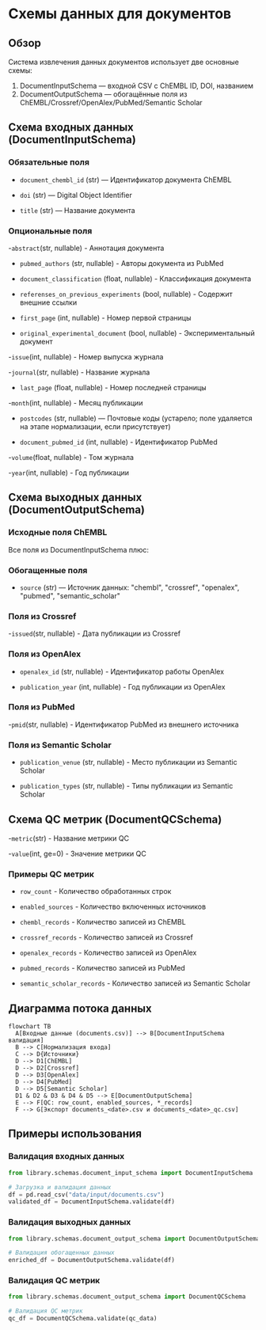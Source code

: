 # Схемы данных для документов

## Обзор

Система извлечения данных документов использует две основные схемы:

1. DocumentInputSchema — входной CSV с ChEMBL ID, DOI, названием
2. DocumentOutputSchema — обогащённые поля из ChEMBL/Crossref/OpenAlex/PubMed/Semantic Scholar

## Схема входных данных (DocumentInputSchema)

### Обязательные поля

- `document_chembl_id` (str) — Идентификатор документа ChEMBL

- `doi` (str) — Digital Object Identifier

- `title` (str) — Название документа

### Опциональные поля

-`abstract`(str, nullable) - Аннотация документа

- `pubmed_authors` (str, nullable) - Авторы документа из PubMed

- `document_classification` (float, nullable) - Классификация документа

- `referenses_on_previous_experiments` (bool, nullable) - Содержит внешние ссылки

- `first_page` (int, nullable) - Номер первой страницы

- `original_experimental_document` (bool, nullable) - Экспериментальный документ

-`issue`(int, nullable) - Номер выпуска журнала

-`journal`(str, nullable) - Название журнала

- `last_page` (float, nullable) - Номер последней страницы

-`month`(int, nullable) - Месяц публикации

- `postcodes` (str, nullable) — Почтовые коды (устарело; поле удаляется на этапе нормализации, если присутствует)

- `document_pubmed_id` (int, nullable) - Идентификатор PubMed

-`volume`(float, nullable) - Том журнала

-`year`(int, nullable) - Год публикации

## Схема выходных данных (DocumentOutputSchema)

### Исходные поля ChEMBL

Все поля из DocumentInputSchema плюс:

### Обогащенные поля

- `source` (str) — Источник данных: "chembl", "crossref", "openalex", "pubmed", "semantic_scholar"

### Поля из Crossref

-`issued`(str, nullable) - Дата публикации из Crossref

### Поля из OpenAlex

- `openalex_id` (str, nullable) - Идентификатор работы OpenAlex

- `publication_year` (int, nullable) - Год публикации из OpenAlex

### Поля из PubMed

-`pmid`(str, nullable) - Идентификатор PubMed из внешнего источника

### Поля из Semantic Scholar

- `publication_venue` (str, nullable) - Место публикации из Semantic Scholar

- `publication_types` (str, nullable) - Типы публикации из Semantic Scholar

## Схема QC метрик (DocumentQCSchema)

-`metric`(str) - Название метрики QC

-`value`(int, ge=0) - Значение метрики QC

### Примеры QC метрик

- `row_count` - Количество обработанных строк

- `enabled_sources` - Количество включенных источников

- `chembl_records` - Количество записей из ChEMBL

- `crossref_records` - Количество записей из Crossref

- `openalex_records` - Количество записей из OpenAlex

- `pubmed_records` - Количество записей из PubMed

- `semantic_scholar_records` - Количество записей из Semantic Scholar

## Диаграмма потока данных

```mermaid
flowchart TB
  A[Входные данные (documents.csv)] --> B[DocumentInputSchema валидация]
  B --> C[Нормализация входа]
  C --> D{Источники}
  D --> D1[ChEMBL]
  D --> D2[Crossref]
  D --> D3[OpenAlex]
  D --> D4[PubMed]
  D --> D5[Semantic Scholar]
  D1 & D2 & D3 & D4 & D5 --> E[DocumentOutputSchema]
  E --> F[QC: row_count, enabled_sources, *_records]
  F --> G[Экспорт documents_<date>.csv и documents_<date>_qc.csv]
```

## Примеры использования

### Валидация входных данных

```python
from library.schemas.document_input_schema import DocumentInputSchema

# Загрузка и валидация данных
df = pd.read_csv("data/input/documents.csv")
validated_df = DocumentInputSchema.validate(df)
```

### Валидация выходных данных

```python
from library.schemas.document_output_schema import DocumentOutputSchema

# Валидация обогащенных данных
enriched_df = DocumentOutputSchema.validate(df)
```

### Валидация QC метрик

```python
from library.schemas.document_output_schema import DocumentQCSchema

# Валидация QC метрик
qc_df = DocumentQCSchema.validate(qc_data)
```
